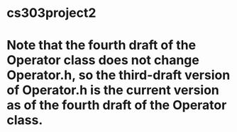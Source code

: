 # cs303project2

# Note that the fourth draft of the Operator class does not change Operator.h, so the third-draft version of Operator.h is the current version as of the fourth draft of the Operator class.
